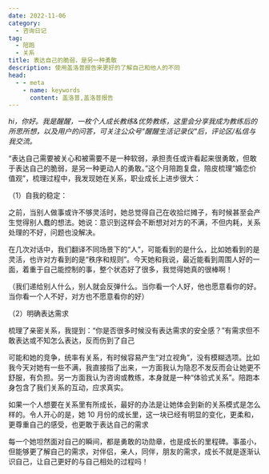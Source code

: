 ```yaml
---
date: 2022-11-06
category:
  - 咨询日记
tag:
  - 陪跑
  - 关系
title: 表达自己的脆弱，是另一种勇敢
description: 使用盖洛普报告来更好的了解自己和他人的不同
head:
  - - meta
    - name: keywords
      content: 盖洛普,盖洛普报告
---
```


*hi，你好。我是醒醒，一枚个人成长教练&优势教练，这里会分享我成为教练后的所思所想，以及用户的问答，可关注公众号"醒醒生活记录仪"后，评论区/私信与我交流。*

“表达自己需要被关心和被需要不是一种软弱，承担责任或许看起来很勇敢，但敢于表达自己的脆弱，是另一种更动人的勇敢。”这个月陪跑复盘，陪皮梳理“婚恋价值观”，梳理过程中，我发现她在关系，职业成长上进步很大：

（1）自我的稳定：

之前，当别人做事或许不够灵活时，她总觉得自己在收拾烂摊子，有时候甚至会产生觉得别人蠢的想法。她说：意识到这样会不断想对对方的不满，不但内耗，关系处理的不好，问题也没解决。

在几次对话中，我们翻译不同场景下的“人”，可能看到的是什么，比如她看到的是灵活，也许对方看到的是“秩序和规则”。今天她和我说，最近能看到周围人好的一面，着重于自己能控制的事，整个状态好了很多，我觉得她真的很棒啊！

（我们递给别人什么，别人就会反弹什么。当你看一个人好，他也愿意看你的好。当你看一个人不好，对方也不愿意看你的好）

（2）明确表达需求

梳理了亲密关系，我提到：“你是否很多时候没有表达需求的安全感？”有需求但不敢表达或不知怎么表达，反而伤到了自己

可能和她的竞争，统率有关系，有时候容易产生“对立视角”，没有模糊选项。比如我今天对她有一些不满，我直接指了出来，一方面我认为隐忍不发反而会让她更不舒服，有负担。另一方面我认为咨询或教练，本身就是一种“体验式关系”。陪跑本身包含了我们关系的互动，应求真实。

如果一个人想要在关系里有所成长，最好的办法是让她体会到新的关系模式是怎么样的。令人开心的是，她 10 月份的成长里，这一块已经有明显的变化，更柔和，更尊重自己的感受，也更敢于表达自己的需求

每一个她坦然面对自己的瞬间，都是勇敢的功勋章，也是成长的里程碑。事虽小，但能够更了解自己的需求，对伴侣，亲人，同伴，朋友的需求，成长不就是逐渐认识自己，让自己更好的与自己相处的过程吗！